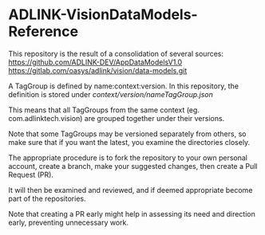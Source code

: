 # ADLINK-VisionDataModels-Reference
This repository is the result of a consolidation of several sources:
https://github.com/ADLINK-DEV/AppDataModelsV1.0
https://gitlab.com/oasys/adlink/vision/data-models.git

A TagGroup is defined by name:context:version. In this repository, the definition is stored under _context/version/nameTagGroup.json_

This means that all TagGroups from the same context (eg. com.adlinktech.vision) are grouped together under their versions.

Note that some TagGroups may be versioned separately from others, so make sure that if you want the latest, you examine the directories closely.

The appropriate procedure is to fork the repository to your own personal account, create a branch, make your suggested changes, then create a Pull Request (PR).

It will then be examined and reviewed, and if deemed appropriate become part of the repositories.

Note that creating a PR early might help in assessing its need and direction early, preventing unnecessary work.
